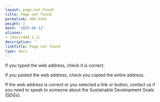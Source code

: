 ```yaml
---
layout: page-not-found
title: Page not found
permalink: 404.html
weight: 2
date: '2025-06-12'
aliases:
- /docs/404_1_1/
description: ''
linkTitle: Page not found
type: docs
---
```


If you typed the web address, check it is correct.

If you pasted the web address, check you copied the entire address.

If the web address is correct or you selected a link or button, contact us if you need to speak to someone about the Sustainable Development Goals (SDGs).
